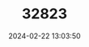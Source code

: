 ---
title: "32823"
category: "Disepalum petelotii"
draft: false
date: 2024-02-22 13:03:50
languages:
  Vietnamese: ["Nhoc trai khop la mac"]
---